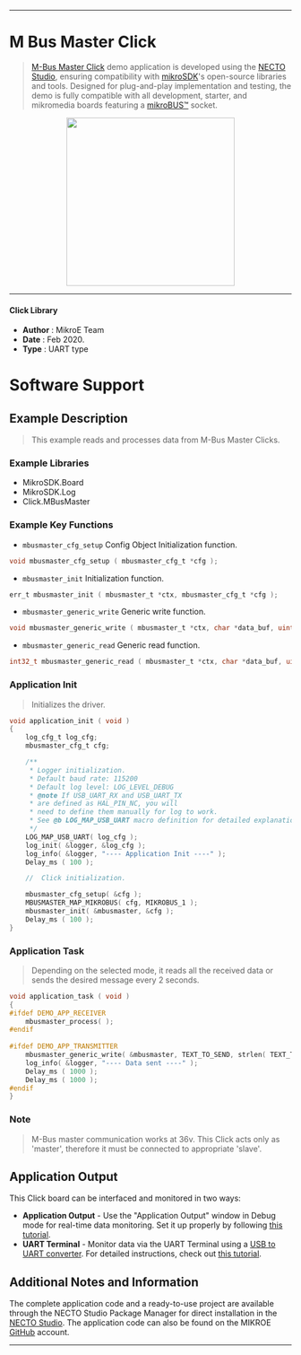 
---
# M Bus Master Click

> [M-Bus Master Click](https://www.mikroe.com/?pid_product=MIKROE-3880) demo application is developed using
the [NECTO Studio](https://www.mikroe.com/necto), ensuring compatibility with [mikroSDK](https://www.mikroe.com/mikrosdk)'s
open-source libraries and tools. Designed for plug-and-play implementation and testing, the demo is fully compatible with
all development, starter, and mikromedia boards featuring a [mikroBUS&trade;](https://www.mikroe.com/mikrobus) socket.

<p align="center">
  <img src="https://www.mikroe.com/?pid_product=MIKROE-3880&image=1" height=300px>
</p>

---

#### Click Library

- **Author**        : MikroE Team
- **Date**          : Feb 2020.
- **Type**          : UART type

# Software Support

## Example Description

> This example reads and processes data from M-Bus Master Clicks.

### Example Libraries

- MikroSDK.Board
- MikroSDK.Log
- Click.MBusMaster

### Example Key Functions

- `mbusmaster_cfg_setup` Config Object Initialization function. 
```c
void mbusmaster_cfg_setup ( mbusmaster_cfg_t *cfg );
``` 
 
- `mbusmaster_init` Initialization function. 
```c
err_t mbusmaster_init ( mbusmaster_t *ctx, mbusmaster_cfg_t *cfg );
```

- `mbusmaster_generic_write` Generic write function. 
```c
void mbusmaster_generic_write ( mbusmaster_t *ctx, char *data_buf, uint16_t len );
```

- `mbusmaster_generic_read` Generic read function. 
```c
int32_t mbusmaster_generic_read ( mbusmaster_t *ctx, char *data_buf, uint16_t max_len );
```

### Application Init

> Initializes the driver.

```c
void application_init ( void )
{
    log_cfg_t log_cfg;
    mbusmaster_cfg_t cfg;

    /** 
     * Logger initialization.
     * Default baud rate: 115200
     * Default log level: LOG_LEVEL_DEBUG
     * @note If USB_UART_RX and USB_UART_TX 
     * are defined as HAL_PIN_NC, you will 
     * need to define them manually for log to work. 
     * See @b LOG_MAP_USB_UART macro definition for detailed explanation.
     */
    LOG_MAP_USB_UART( log_cfg );
    log_init( &logger, &log_cfg );
    log_info( &logger, "---- Application Init ----" );
    Delay_ms ( 100 );

    //  Click initialization.

    mbusmaster_cfg_setup( &cfg );
    MBUSMASTER_MAP_MIKROBUS( cfg, MIKROBUS_1 );
    mbusmaster_init( &mbusmaster, &cfg );
    Delay_ms ( 100 );
}
```

### Application Task

> Depending on the selected mode, it reads all the received data or sends the desired message every 2 seconds.

```c
void application_task ( void )
{
#ifdef DEMO_APP_RECEIVER
    mbusmaster_process( );
#endif    
    
#ifdef DEMO_APP_TRANSMITTER
    mbusmaster_generic_write( &mbusmaster, TEXT_TO_SEND, strlen( TEXT_TO_SEND ) );
    log_info( &logger, "---- Data sent ----" );
    Delay_ms ( 1000 );
    Delay_ms ( 1000 );
#endif  
}
```

### Note

> M-Bus master communication works at 36v.
> This Click acts only as 'master', therefore it must be connected to appropriate 'slave'.

## Application Output

This Click board can be interfaced and monitored in two ways:
- **Application Output** - Use the "Application Output" window in Debug mode for real-time data monitoring.
Set it up properly by following [this tutorial](https://www.youtube.com/watch?v=ta5yyk1Woy4).
- **UART Terminal** - Monitor data via the UART Terminal using
a [USB to UART converter](https://www.mikroe.com/click/interface/usb?interface*=uart,uart). For detailed instructions,
check out [this tutorial](https://help.mikroe.com/necto/v2/Getting%20Started/Tools/UARTTerminalTool).

## Additional Notes and Information

The complete application code and a ready-to-use project are available through the NECTO Studio Package Manager for 
direct installation in the [NECTO Studio](https://www.mikroe.com/necto). The application code can also be found on
the MIKROE [GitHub](https://github.com/MikroElektronika/mikrosdk_click_v2) account.

---
